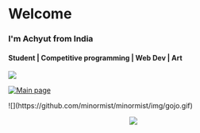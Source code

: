# Welcome
### I'm Achyut from India
#### Student | Competitive programming | Web Dev | Art

![](https://komarev.com/ghpvc/?username=minormist&color=red)

[![Main page](https://holopin.me/minormist)](https://holopin.io/@minormist)

<div>
![](https://github.com/minormist/minormist/img/gojo.gif)
<p align="center" >
  <a href="https://github.com/anuraghazra/github-readme-stats"> 
    <img  src="https://github-readme-stats.vercel.app/api?username=minormist&&show_icons=true&theme=dark"/>
  </a>
</p>
</div>
<!---
MinorMist/MinorMist is a ✨ special ✨ repository because its `README.md` (this file) appears on your GitHub profile.
You can click the Preview link to take a look at your changes.
--->
